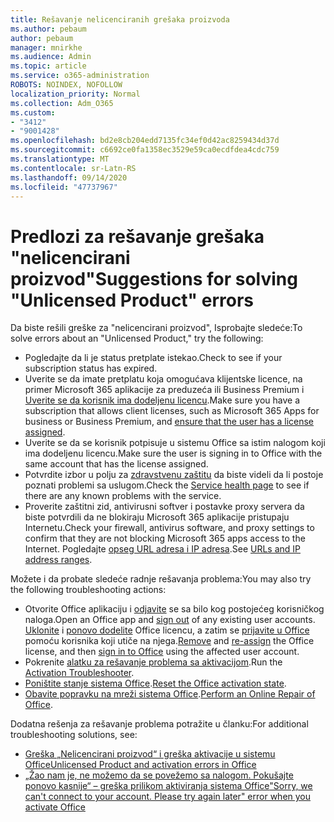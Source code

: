 ```yaml
---
title: Rešavanje nelicenciranih grešaka proizvoda
ms.author: pebaum
author: pebaum
manager: mnirkhe
ms.audience: Admin
ms.topic: article
ms.service: o365-administration
ROBOTS: NOINDEX, NOFOLLOW
localization_priority: Normal
ms.collection: Adm_O365
ms.custom:
- "3412"
- "9001428"
ms.openlocfilehash: bd2e8cb204edd7135fc34ef0d42ac8259434d37d
ms.sourcegitcommit: c6692ce0fa1358ec3529e59ca0ecdfdea4cdc759
ms.translationtype: MT
ms.contentlocale: sr-Latn-RS
ms.lasthandoff: 09/14/2020
ms.locfileid: "47737967"
---
```

# <a name="suggestions-for-solving-unlicensed-product-errors"></a><span data-ttu-id="8e66d-102">Predlozi za rešavanje grešaka "nelicencirani proizvod"</span><span class="sxs-lookup"><span data-stu-id="8e66d-102">Suggestions for solving "Unlicensed Product" errors</span></span>

<span data-ttu-id="8e66d-103">Da biste rešili greške za "nelicencirani proizvod", Isprobajte sledeće:</span><span class="sxs-lookup"><span data-stu-id="8e66d-103">To solve errors about an "Unlicensed Product," try the following:</span></span>

- <span data-ttu-id="8e66d-104">Pogledajte da li je status pretplate istekao.</span><span class="sxs-lookup"><span data-stu-id="8e66d-104">Check to see if your subscription status has expired.</span></span>
- <span data-ttu-id="8e66d-105">Uverite se da imate pretplatu koja omogućava klijentske licence, na primer Microsoft 365 aplikacije za preduzeća ili Business Premium i [Uverite se da korisnik ima dodeljenu licencu](https://docs.microsoft.com/microsoft-365/admin/add-users/add-users).</span><span class="sxs-lookup"><span data-stu-id="8e66d-105">Make sure you have a subscription that allows client licenses, such as Microsoft 365 Apps for business or Business Premium, and [ensure that the user has a license assigned](https://docs.microsoft.com/microsoft-365/admin/add-users/add-users).</span></span> 
- <span data-ttu-id="8e66d-106">Uverite se da se korisnik potpisuje u sistemu Office sa istim nalogom koji ima dodeljenu licencu.</span><span class="sxs-lookup"><span data-stu-id="8e66d-106">Make sure the user is signing in to Office with the same account that has the license assigned.</span></span>
- <span data-ttu-id="8e66d-107">Potvrdite izbor u polju za [zdravstvenu zaštitu](https://docs.microsoft.com/office365/enterprise/view-service-health) da biste videli da li postoje poznati problemi sa uslugom.</span><span class="sxs-lookup"><span data-stu-id="8e66d-107">Check the [Service health page](https://docs.microsoft.com/office365/enterprise/view-service-health) to see if there are any known problems with the service.</span></span>
- <span data-ttu-id="8e66d-108">Proverite zaštitni zid, antivirusni softver i postavke proxy servera da biste potvrdili da ne blokiraju Microsoft 365 aplikacije pristupaju Internetu.</span><span class="sxs-lookup"><span data-stu-id="8e66d-108">Check your firewall, antivirus software, and proxy settings to confirm that they are not blocking Microsoft 365 apps access to the Internet.</span></span> <span data-ttu-id="8e66d-109">Pogledajte [opseg URL adresa i IP adresa](https://docs.microsoft.com/office365/enterprise/urls-and-ip-address-ranges).</span><span class="sxs-lookup"><span data-stu-id="8e66d-109">See [URLs and IP address ranges](https://docs.microsoft.com/office365/enterprise/urls-and-ip-address-ranges).</span></span>

<span data-ttu-id="8e66d-110">Možete i da probate sledeće radnje rešavanja problema:</span><span class="sxs-lookup"><span data-stu-id="8e66d-110">You may also try the following troubleshooting actions:</span></span> 

- <span data-ttu-id="8e66d-111">Otvorite Office aplikaciju i [odjavite](https://support.office.com/article/5a20dc11-47e9-4b6f-945d-478cb6d92071) se sa bilo kog postojećeg korisničkog naloga.</span><span class="sxs-lookup"><span data-stu-id="8e66d-111">Open an Office app and [sign out](https://support.office.com/article/5a20dc11-47e9-4b6f-945d-478cb6d92071) of any existing user accounts.</span></span> <span data-ttu-id="8e66d-112">[Uklonite](https://docs.microsoft.com/microsoft-365/admin/manage/remove-licenses-from-users) i [ponovo dodelite](https://docs.microsoft.com/microsoft-365/admin/manage/assign-licenses-to-users) Office licencu, a zatim se [prijavite u Office](https://support.office.com/article/628ea040-f265-49de-b986-be09c3ebf8a9) pomoću korisnika koji utiče na njega.</span><span class="sxs-lookup"><span data-stu-id="8e66d-112">[Remove](https://docs.microsoft.com/microsoft-365/admin/manage/remove-licenses-from-users) and [re-assign](https://docs.microsoft.com/microsoft-365/admin/manage/assign-licenses-to-users) the Office license, and then [sign in to Office](https://support.office.com/article/628ea040-f265-49de-b986-be09c3ebf8a9) using the affected user account.</span></span>
- <span data-ttu-id="8e66d-113">Pokrenite [alatku za rešavanje problema sa aktivacijom](https://aka.ms/SARA-OfficeActivation-Alchemy).</span><span class="sxs-lookup"><span data-stu-id="8e66d-113">Run the [Activation Troubleshooter](https://aka.ms/SARA-OfficeActivation-Alchemy).</span></span>
- <span data-ttu-id="8e66d-114">[Poništite stanje sistema Office](https://docs.microsoft.com/office365/troubleshoot/activation/reset-office-365-proplus-activation-state).</span><span class="sxs-lookup"><span data-stu-id="8e66d-114">[Reset the Office activation state](https://docs.microsoft.com/office365/troubleshoot/activation/reset-office-365-proplus-activation-state).</span></span> 
- <span data-ttu-id="8e66d-115">[Obavite popravku na mreži sistema Office](https://support.office.com/Article/7821d4b6-7c1d-4205-aa0e-a6b40c5bb88b).</span><span class="sxs-lookup"><span data-stu-id="8e66d-115">[Perform an Online Repair of Office](https://support.office.com/Article/7821d4b6-7c1d-4205-aa0e-a6b40c5bb88b).</span></span>

<span data-ttu-id="8e66d-116">Dodatna rešenja za rešavanje problema potražite u članku:</span><span class="sxs-lookup"><span data-stu-id="8e66d-116">For additional troubleshooting solutions, see:</span></span> 

- [<span data-ttu-id="8e66d-117">Greška „Nelicencirani proizvod“ i greška aktivacije u sistemu Office</span><span class="sxs-lookup"><span data-stu-id="8e66d-117">Unlicensed Product and activation errors in Office</span></span>](https://support.office.com/Article/0d23d3c0-c19c-4b2f-9845-5344fedc4380)
- [<span data-ttu-id="8e66d-118">„Žao nam je, ne možemo da se povežemo sa nalogom. Pokušajte ponovo kasnije“ – greška prilikom aktiviranja sistema Office</span><span class="sxs-lookup"><span data-stu-id="8e66d-118">"Sorry, we can't connect to your account. Please try again later" error when you activate Office</span></span>](https://docs.microsoft.com/office/troubleshoot/activation-installation/issue-when-activate-office-from-office-365)